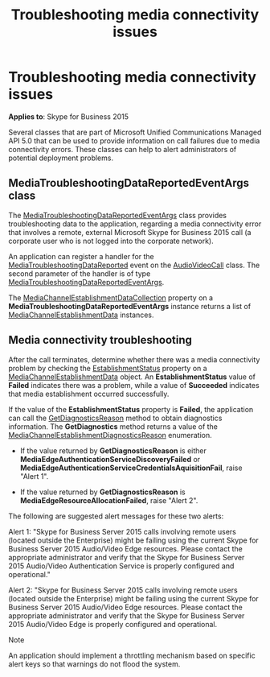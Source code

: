 ﻿---
title: Troubleshooting media connectivity issues
TOCTitle: Troubleshooting media connectivity issues
ms:assetid: 4476d182-c84a-4ecc-be1a-a8291b21c995
ms:mtpsurl: https://msdn.microsoft.com/en-us/library/Dn466064(v=office.16)
ms:contentKeyID: 65240001
ms.date: 07/27/2015
mtps_version: v=office.16
---

# Troubleshooting media connectivity issues


**Applies to**: Skype for Business 2015

Several classes that are part of Microsoft Unified Communications Managed API 5.0 that can be used to provide information on call failures due to media connectivity errors. These classes can help to alert administrators of potential deployment problems.

## MediaTroubleshootingDataReportedEventArgs class

The [MediaTroubleshootingDataReportedEventArgs](https://msdn.microsoft.com/en-us/library/hh349570\(v=office.16\)) class provides troubleshooting data to the application, regarding a media connectivity error that involves a remote, external Microsoft Skype for Business 2015 call (a corporate user who is not logged into the corporate network).

An application can register a handler for the [MediaTroubleshootingDataReported](https://msdn.microsoft.com/en-us/library/hh383527\(v=office.16\)) event on the [AudioVideoCall](https://msdn.microsoft.com/en-us/library/hh383901\(v=office.16\)) class. The second parameter of the handler is of type [MediaTroubleshootingDataReportedEventArgs](https://msdn.microsoft.com/en-us/library/hh349570\(v=office.16\)).

The [MediaChannelEstablishmentDataCollection](https://msdn.microsoft.com/en-us/library/hh382882\(v=office.16\)) property on a **MediaTroubleshootingDataReportedEventArgs** instance returns a list of [MediaChannelEstablishmentData](https://msdn.microsoft.com/en-us/library/hh383850\(v=office.16\)) instances.

## Media connectivity troubleshooting

After the call terminates, determine whether there was a media connectivity problem by checking the [EstablishmentStatus](https://msdn.microsoft.com/en-us/library/hh383434\(v=office.16\)) property on a [MediaChannelEstablishmentData](https://msdn.microsoft.com/en-us/library/hh383850\(v=office.16\)) object. An **EstablishmentStatus** value of **Failed** indicates there was a problem, while a value of **Succeeded** indicates that media establishment occurred successfully.

If the value of the **EstablishmentStatus** property is **Failed**, the application can call the [GetDiagnosticsReason](https://msdn.microsoft.com/en-us/library/hh384673\(v=office.16\)) method to obtain diagnostics information. The **GetDiagnostics** method returns a value of the [MediaChannelEstablishmentDiagnosticsReason](https://msdn.microsoft.com/en-us/library/hh383063\(v=office.16\)) enumeration.

  - If the value returned by **GetDiagnosticsReason** is either **MediaEdgeAuthenticationServiceDiscoveryFailed** or **MediaEdgeAuthenticationServiceCredentialsAquisitionFail**, raise "Alert 1".

  - If the value returned by **GetDiagnosticsReason** is **MediaEdgeResourceAllocationFailed**, raise "Alert 2".

The following are suggested alert messages for these two alerts:

Alert 1: "Skype for Business Server 2015 calls involving remote users (located outside the Enterprise) might be failing using the current Skype for Business Server 2015 Audio/Video Edge resources. Please contact the appropriate administrator and verify that the Skype for Business Server 2015 Audio/Video Authentication Service is properly configured and operational."

Alert 2: "Skype for Business Server 2015 calls involving remote users (located outside the Enterprise) might be failing using the current Skype for Business Server 2015 Audio/Video Edge resources. Please contact the appropriate administrator and verify that the Skype for Business Server 2015 Audio/Video Edge is properly configured and operational.


> [!NOTE]
> <P>An application should implement a throttling mechanism based on specific alert keys so that warnings do not flood the system.</P>


